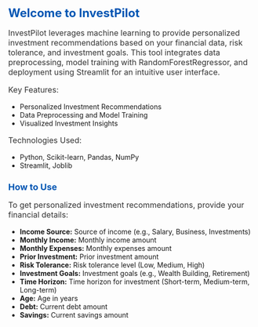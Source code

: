 
  <h1 style="font-size: 24px; color: #0056b3;">Welcome to InvestPilot</h1>

  <p style="font-size: 16px; color: #333;">InvestPilot leverages machine learning to provide personalized investment recommendations
  based on your financial data, risk tolerance, and investment goals. This tool integrates
  data preprocessing, model training with RandomForestRegressor, and deployment using Streamlit
  for an intuitive user interface.</p>

  <p style="font-size: 16px; color: #333;">Key Features:</p>
  <ul>
    <li>Personalized Investment Recommendations</li>
    <li>Data Preprocessing and Model Training</li>
    <li>Visualized Investment Insights</li>
  </ul>

  <p style="font-size: 16px; color: #333;">Technologies Used:</p>
  <ul>
    <li>Python, Scikit-learn, Pandas, NumPy</li>
    <li>Streamlit, Joblib</li>
  </ul>


  <h2 style="font-size: 18px; color: #0056b3;">How to Use</h2>

  <p style="font-size: 16px; color: #333;">To get personalized investment recommendations,
  provide your financial details:</p>

  <ul>
    <li><b>Income Source:</b> Source of income (e.g., Salary, Business, Investments)</li>
    <li><b>Monthly Income:</b> Monthly income amount</li>
    <li><b>Monthly Expenses:</b> Monthly expenses amount</li>
    <li><b>Prior Investment:</b> Prior investment amount</li>
    <li><b>Risk Tolerance:</b> Risk tolerance level (Low, Medium, High)</li>
    <li><b>Investment Goals:</b> Investment goals (e.g., Wealth Building, Retirement)</li>
    <li><b>Time Horizon:</b> Time horizon for investment (Short-term, Medium-term, Long-term)</li>
    <li><b>Age:</b> Age in years</li>
    <li><b>Debt:</b> Current debt amount</li>
    <li><b>Savings:</b> Current savings amount</li>
  </ul>
